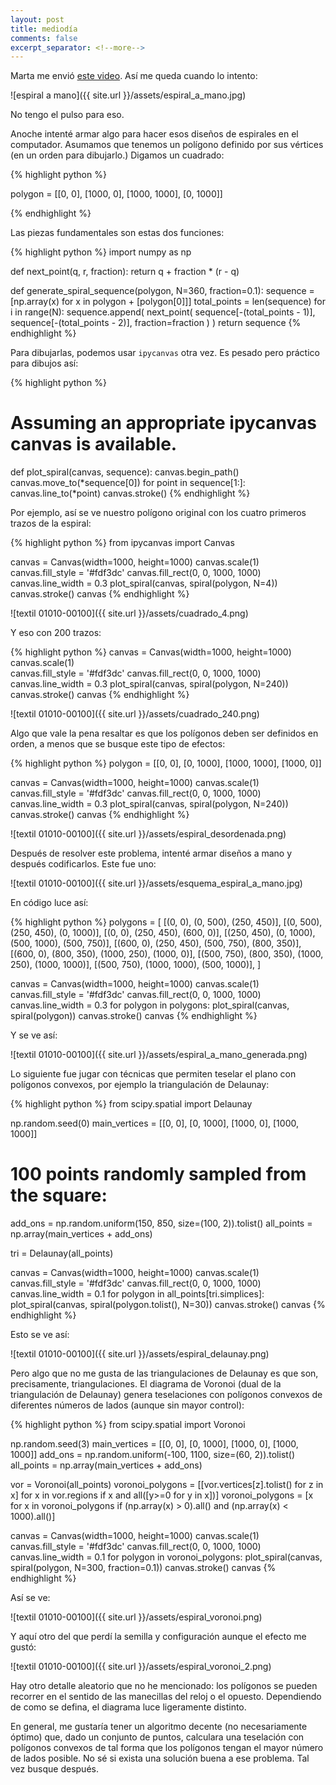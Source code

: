 ```yaml
--- 
layout: post 
title: mediodía 
comments: false 
excerpt_separator: <!--more--> 
---
```


Marta me envió [este video](https://www.youtube.com/watch?v=C2vbYpa-AWk). Así me queda cuando lo intento:

![espiral a mano]({{ site.url }}/assets/espiral_a_mano.jpg)

No tengo el pulso para eso.
 
<!--more-->

Anoche intenté armar algo para hacer esos diseños de espirales en el computador. Asumamos que tenemos un polígono definido por sus vértices (en un orden para dibujarlo.) Digamos un cuadrado: 

{% highlight python %} 

polygon = [[0, 0], [1000, 0], [1000, 1000], [0, 1000]]

{% endhighlight %} 

Las piezas fundamentales son estas dos funciones: 

{% highlight python %} 
import numpy as np

def next_point(q, r, fraction):
    return q + fraction * (r - q)

def generate_spiral_sequence(polygon, N=360, fraction=0.1):
    sequence = [np.array(x) for x in polygon + [polygon[0]]]
    total_points = len(sequence)
    for i in range(N):
        sequence.append(
            next_point(
                sequence[-(total_points - 1)], 
                sequence[-(total_points - 2)], 
                fraction=fraction
            )
        )
    return sequence
{% endhighlight %}

Para dibujarlas, podemos usar `ipycanvas` otra vez. Es pesado pero práctico para dibujos así:

{% highlight python %}
# Assuming an appropriate ipycanvas canvas is available.  
def plot_spiral(canvas, sequence):
    canvas.begin_path()
    canvas.move_to(*sequence[0])
    for point in sequence[1:]:
        canvas.line_to(*point)
    canvas.stroke()
{% endhighlight %} 

Por ejemplo, así se ve nuestro polígono original con los cuatro primeros trazos de la espiral: 

{% highlight python %}
from ipycanvas import Canvas

canvas = Canvas(width=1000, height=1000)
canvas.scale(1)    
canvas.fill_style = '#fdf3dc'
canvas.fill_rect(0, 0, 1000, 1000)
canvas.line_width = 0.3
plot_spiral(canvas, spiral(polygon, N=4))
canvas.stroke()
canvas
{% endhighlight %} 

![textil 01010-00100]({{ site.url }}/assets/cuadrado_4.png)

Y eso con 200 trazos: 

{% highlight python %}
canvas = Canvas(width=1000, height=1000)
canvas.scale(1)    
canvas.fill_style = '#fdf3dc'
canvas.fill_rect(0, 0, 1000, 1000)
canvas.line_width = 0.3
plot_spiral(canvas, spiral(polygon, N=240))
canvas.stroke()
canvas
{% endhighlight %}

![textil 01010-00100]({{ site.url }}/assets/cuadrado_240.png)

Algo que vale la pena resaltar es que los polígonos deben ser definidos en orden, a menos que se busque este tipo de efectos:

{% highlight python %}
polygon = [[0, 0], [0, 1000], [1000, 1000], [1000, 0]]

canvas = Canvas(width=1000, height=1000)
canvas.scale(1)    
canvas.fill_style = '#fdf3dc'
canvas.fill_rect(0, 0, 1000, 1000)
canvas.line_width = 0.3
plot_spiral(canvas, spiral(polygon, N=240))
canvas.stroke()
canvas
{% endhighlight %}

![textil 01010-00100]({{ site.url }}/assets/espiral_desordenada.png)

Después de resolver este problema, intenté armar diseños a mano y después codificarlos. Este fue uno:

![textil 01010-00100]({{ site.url }}/assets/esquema_espiral_a_mano.jpg)

En código luce así:

{% highlight python %}
polygons = [
    [(0, 0), (0, 500), (250, 450)],
    [(0, 500), (250, 450), (0, 1000)],
    [(0, 0), (250, 450), (600, 0)],
    [(250, 450), (0, 1000), (500, 1000), (500, 750)],
    [(600, 0), (250, 450), (500, 750), (800, 350)],
    [(600, 0), (800, 350), (1000, 250), (1000, 0)],
    [(500, 750), (800, 350), (1000, 250), (1000, 1000)],
    [(500, 750), (1000, 1000), (500, 1000)],
]

canvas = Canvas(width=1000, height=1000)
canvas.scale(1)    
canvas.fill_style = '#fdf3dc'
canvas.fill_rect(0, 0, 1000, 1000)
canvas.line_width = 0.3
for polygon in polygons:
    plot_spiral(canvas, spiral(polygon))
canvas.stroke()
canvas
{% endhighlight %}

Y se ve así: 

![textil 01010-00100]({{ site.url }}/assets/espiral_a_mano_generada.png)

Lo siguiente fue jugar con técnicas que permiten teselar el plano con polígonos convexos, por ejemplo la triangulación de Delaunay: 

{% highlight python %}
from scipy.spatial import Delaunay

np.random.seed(0)
main_vertices = [[0, 0], [0, 1000], [1000, 0], [1000, 1000]]
# 100 points randomly sampled from the square:
add_ons = np.random.uniform(150, 850, size=(100, 2)).tolist()
all_points = np.array(main_vertices + add_ons)

tri = Delaunay(all_points)

canvas = Canvas(width=1000, height=1000)
canvas.scale(1)    
canvas.fill_style = '#fdf3dc'
canvas.fill_rect(0, 0, 1000, 1000)
canvas.line_width = 0.1
for polygon in all_points[tri.simplices]:
    plot_spiral(canvas, spiral(polygon.tolist(), N=30))
    canvas.stroke()
canvas
{% endhighlight %}

Esto se ve así:

![textil 01010-00100]({{ site.url }}/assets/espiral_delaunay.png)

Pero algo que no me gusta de las triangulaciones de Delaunay es que son, precisamente, triangulaciones. El diagrama de Voronoi (dual de la triangulación de Delaunay) genera teselaciones con polígonos convexos de diferentes números de lados (aunque sin mayor control):

{% highlight python %}
from scipy.spatial import Voronoi

np.random.seed(3)
main_vertices = [[0, 0], [0, 1000], [1000, 0], [1000, 1000]]
add_ons = np.random.uniform(-100, 1100, size=(60, 2)).tolist()
all_points = np.array(main_vertices + add_ons)

vor = Voronoi(all_points)
voronoi_polygons = [[vor.vertices[z].tolist() for z in x] for x in vor.regions if x and all([y>=0 for y in x])]
voronoi_polygons = [x for x in voronoi_polygons if (np.array(x) > 0).all() and (np.array(x) < 1000).all()]

canvas = Canvas(width=1000, height=1000)
canvas.scale(1)    
canvas.fill_style = '#fdf3dc'
canvas.fill_rect(0, 0, 1000, 1000)
canvas.line_width = 0.1
for polygon in voronoi_polygons:
    plot_spiral(canvas, spiral(polygon, N=300, fraction=0.1))
    canvas.stroke()
canvas
{% endhighlight %}

Así se ve:

![textil 01010-00100]({{ site.url }}/assets/espiral_voronoi.png)

Y aquí otro del que perdí la semilla y configuración aunque el efecto me gustó:

![textil 01010-00100]({{ site.url }}/assets/espiral_voronoi_2.png)

Hay otro detalle aleatorio que no he mencionado: los polígonos se pueden recorrer en el sentido de las manecillas del reloj o el opuesto. Dependiendo de como se defina, el diagrama luce ligeramente distinto. 

En general, me gustaría tener un algoritmo decente (no necesariamente óptimo) que, dado un conjunto de puntos, calculara una teselación con polígonos convexos de tal forma que los polígonos tengan el mayor número de lados posible. No sé si exista una solución buena a ese problema. Tal vez busque después. 
